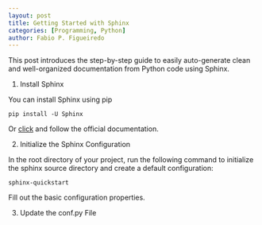 ```yaml
---
layout: post
title: Getting Started with Sphinx
categories: [Programming, Python]
author: Fabio P. Figueiredo
---
```


This post introduces the step-by-step guide to easily auto-generate clean and well-organized documentation from Python code using Sphinx.


1. Install Sphinx

You can install Sphinx using pip 

    pip install -U Sphinx
    
Or [click](https://www.sphinx-doc.org/en/master/usage/installation.html) and follow the official documentation.

2. Initialize the Sphinx Configuration

In the root directory of your project, run the following command to initialize the sphinx source directory and create a default configuration:

    sphinx-quickstart 
 
Fill out the basic configuration properties.

3. Update the conf.py File

